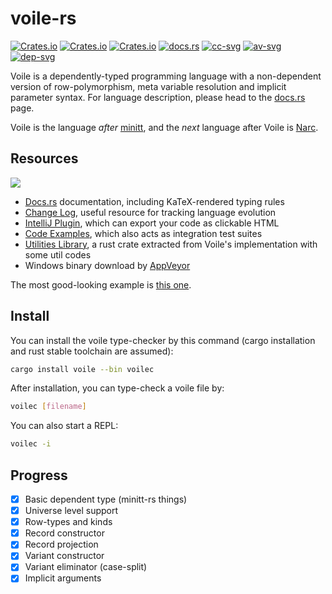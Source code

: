 # voile-rs

[![Crates.io](https://img.shields.io/crates/d/voile.svg)][crates]
[![Crates.io](https://img.shields.io/crates/v/voile.svg)][lib-rs]
[![Crates.io](https://img.shields.io/crates/l/voile.svg)][crates]
[![docs.rs](https://docs.rs/voile/badge.svg)][doc-rs]
[![cc-svg]][cc-url]
[![av-svg]][av-url]
[![dep-svg]][dep-rs]

 [crates]: https://crates.io/crates/voile/
 [lib-rs]: https://lib.rs/voile/
 [cc-svg]: https://circleci.com/gh/owo-lang/voile-rs/tree/master.svg?style=svg
 [cc-url]: https://circleci.com/gh/owo-lang/voile-rs/tree/master
 [doc-rs]: https://docs.rs/voile
 [dep-rs]: https://deps.rs/repo/github/owo-lang/voile-rs
 [dep-svg]: https://deps.rs/repo/github/owo-lang/voile-rs/status.svg
 [plugin]: https://github.com/owo-lang/intellij-dtlc/
 [av-url]: https://ci.appveyor.com/project/ice1000/voile-rs/branch/master
 [av-svg]: https://ci.appveyor.com/api/projects/status/8rehm08ncp6whxwt/branch/master?svg=true
 [icon]: https://raw.githubusercontent.com/owo-lang/voile-rs/master/rustdoc/icon.svg?sanitize=true
 [Narc]: https://github.com/owo-lang/narc-rs
 [minitt]: https://github.com/owo-lang/minitt-rs

Voile is a dependently-typed programming language with a non-dependent version
of row-polymorphism, meta variable resolution and implicit parameter syntax.
For language description, please head to the [docs.rs][doc-rs] page.

Voile is the language *after* [minitt],
and the *next* language after Voile is [Narc].

## Resources

![][icon]

+ [Docs.rs][doc-rs] documentation, including KaTeX-rendered typing rules
+ [Change Log](CHANGELOG.md), useful resource for tracking language evolution
+ [IntelliJ Plugin][plugin], which can export your code as clickable HTML
+ [Code Examples](samples), which also acts as integration test suites
+ [Utilities Library](voile-util), a rust crate extracted
  from Voile's implementation with some util codes
+ Windows binary download by [AppVeyor][av-url]

The most good-looking example is
[this one](samples/row-polymorphism/solve-ext-meta.voile).

## Install

You can install the voile type-checker by this command
(cargo installation and rust stable toolchain are assumed):

```bash
cargo install voile --bin voilec
```

After installation, you can type-check a voile file by:

```bash
voilec [filename]
```

You can also start a REPL:

```bash
voilec -i
```

## Progress

+ [X] Basic dependent type (minitt-rs things)
+ [X] Universe level support
+ [X] Row-types and kinds
+ [X] Record constructor
+ [X] Record projection
+ [X] Variant constructor
+ [X] Variant eliminator (case-split)
+ [X] Implicit arguments
